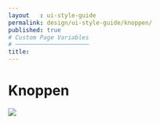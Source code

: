 ```yaml
---
layout   : ui-style-guide
permalink: design/ui-style-guide/knoppen/
published: true
# Custom Page Variables
# ─────────────────────
title:
---
```


<div class="container">
<h1>Knoppen</h1>
<img src="../../../assets/Images/Buttons.png">


</div>